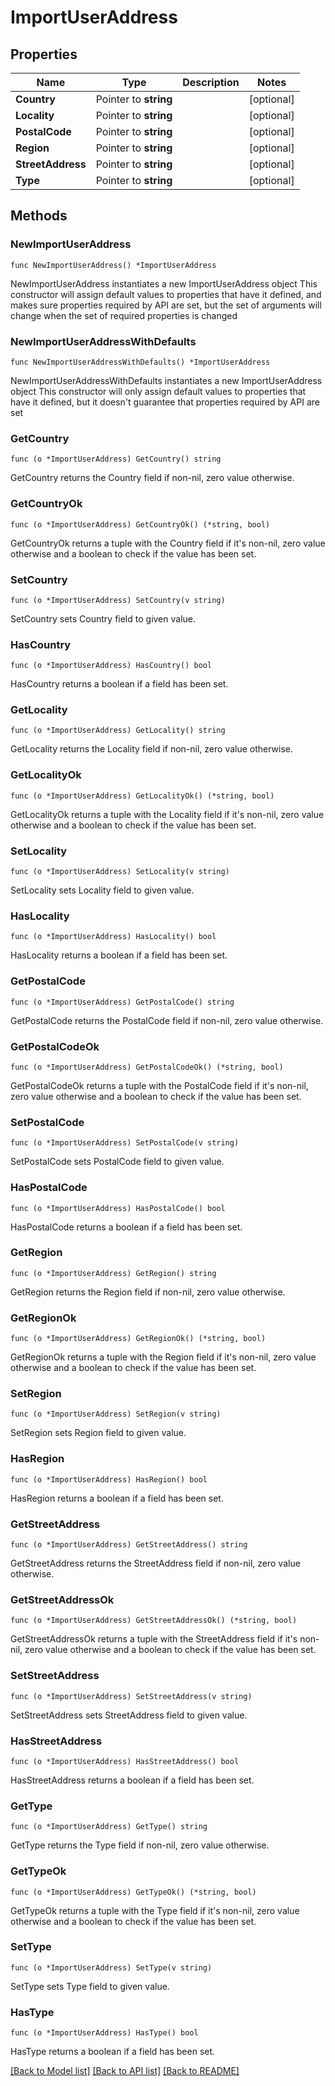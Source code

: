 # ImportUserAddress

## Properties

Name | Type | Description | Notes
------------ | ------------- | ------------- | -------------
**Country** | Pointer to **string** |  | [optional] 
**Locality** | Pointer to **string** |  | [optional] 
**PostalCode** | Pointer to **string** |  | [optional] 
**Region** | Pointer to **string** |  | [optional] 
**StreetAddress** | Pointer to **string** |  | [optional] 
**Type** | Pointer to **string** |  | [optional] 

## Methods

### NewImportUserAddress

`func NewImportUserAddress() *ImportUserAddress`

NewImportUserAddress instantiates a new ImportUserAddress object
This constructor will assign default values to properties that have it defined,
and makes sure properties required by API are set, but the set of arguments
will change when the set of required properties is changed

### NewImportUserAddressWithDefaults

`func NewImportUserAddressWithDefaults() *ImportUserAddress`

NewImportUserAddressWithDefaults instantiates a new ImportUserAddress object
This constructor will only assign default values to properties that have it defined,
but it doesn't guarantee that properties required by API are set

### GetCountry

`func (o *ImportUserAddress) GetCountry() string`

GetCountry returns the Country field if non-nil, zero value otherwise.

### GetCountryOk

`func (o *ImportUserAddress) GetCountryOk() (*string, bool)`

GetCountryOk returns a tuple with the Country field if it's non-nil, zero value otherwise
and a boolean to check if the value has been set.

### SetCountry

`func (o *ImportUserAddress) SetCountry(v string)`

SetCountry sets Country field to given value.

### HasCountry

`func (o *ImportUserAddress) HasCountry() bool`

HasCountry returns a boolean if a field has been set.

### GetLocality

`func (o *ImportUserAddress) GetLocality() string`

GetLocality returns the Locality field if non-nil, zero value otherwise.

### GetLocalityOk

`func (o *ImportUserAddress) GetLocalityOk() (*string, bool)`

GetLocalityOk returns a tuple with the Locality field if it's non-nil, zero value otherwise
and a boolean to check if the value has been set.

### SetLocality

`func (o *ImportUserAddress) SetLocality(v string)`

SetLocality sets Locality field to given value.

### HasLocality

`func (o *ImportUserAddress) HasLocality() bool`

HasLocality returns a boolean if a field has been set.

### GetPostalCode

`func (o *ImportUserAddress) GetPostalCode() string`

GetPostalCode returns the PostalCode field if non-nil, zero value otherwise.

### GetPostalCodeOk

`func (o *ImportUserAddress) GetPostalCodeOk() (*string, bool)`

GetPostalCodeOk returns a tuple with the PostalCode field if it's non-nil, zero value otherwise
and a boolean to check if the value has been set.

### SetPostalCode

`func (o *ImportUserAddress) SetPostalCode(v string)`

SetPostalCode sets PostalCode field to given value.

### HasPostalCode

`func (o *ImportUserAddress) HasPostalCode() bool`

HasPostalCode returns a boolean if a field has been set.

### GetRegion

`func (o *ImportUserAddress) GetRegion() string`

GetRegion returns the Region field if non-nil, zero value otherwise.

### GetRegionOk

`func (o *ImportUserAddress) GetRegionOk() (*string, bool)`

GetRegionOk returns a tuple with the Region field if it's non-nil, zero value otherwise
and a boolean to check if the value has been set.

### SetRegion

`func (o *ImportUserAddress) SetRegion(v string)`

SetRegion sets Region field to given value.

### HasRegion

`func (o *ImportUserAddress) HasRegion() bool`

HasRegion returns a boolean if a field has been set.

### GetStreetAddress

`func (o *ImportUserAddress) GetStreetAddress() string`

GetStreetAddress returns the StreetAddress field if non-nil, zero value otherwise.

### GetStreetAddressOk

`func (o *ImportUserAddress) GetStreetAddressOk() (*string, bool)`

GetStreetAddressOk returns a tuple with the StreetAddress field if it's non-nil, zero value otherwise
and a boolean to check if the value has been set.

### SetStreetAddress

`func (o *ImportUserAddress) SetStreetAddress(v string)`

SetStreetAddress sets StreetAddress field to given value.

### HasStreetAddress

`func (o *ImportUserAddress) HasStreetAddress() bool`

HasStreetAddress returns a boolean if a field has been set.

### GetType

`func (o *ImportUserAddress) GetType() string`

GetType returns the Type field if non-nil, zero value otherwise.

### GetTypeOk

`func (o *ImportUserAddress) GetTypeOk() (*string, bool)`

GetTypeOk returns a tuple with the Type field if it's non-nil, zero value otherwise
and a boolean to check if the value has been set.

### SetType

`func (o *ImportUserAddress) SetType(v string)`

SetType sets Type field to given value.

### HasType

`func (o *ImportUserAddress) HasType() bool`

HasType returns a boolean if a field has been set.


[[Back to Model list]](../README.md#documentation-for-models) [[Back to API list]](../README.md#documentation-for-api-endpoints) [[Back to README]](../README.md)


